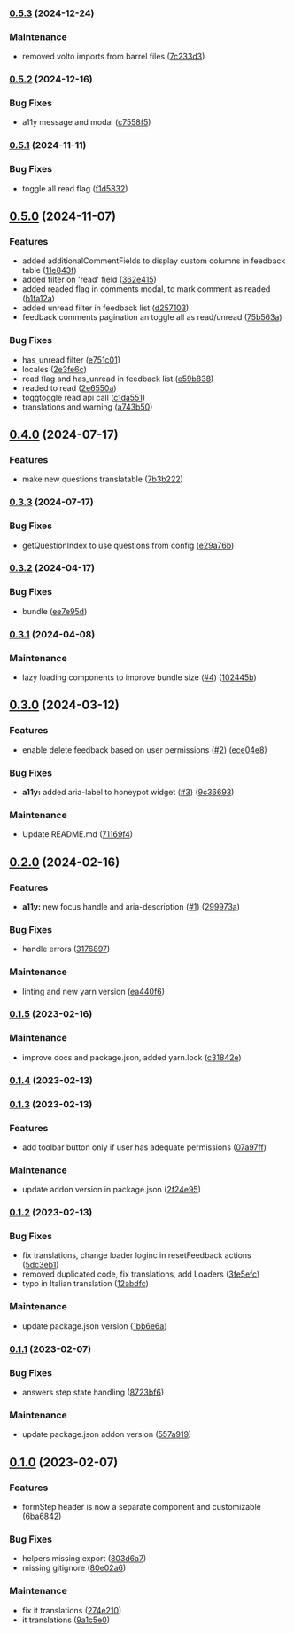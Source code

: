 ### [0.5.3](https://github.com/RedTurtle/volto-feedback/compare/v0.5.2...v0.5.3) (2024-12-24)


### Maintenance

* removed volto imports from barrel files ([7c233d3](https://github.com/RedTurtle/volto-feedback/commit/7c233d3b7a3bee398ed11d6986152a23f879b48c))

### [0.5.2](https://github.com/RedTurtle/volto-feedback/compare/v0.5.1...v0.5.2) (2024-12-16)


### Bug Fixes

* a11y message and modal ([c7558f5](https://github.com/RedTurtle/volto-feedback/commit/c7558f59d011fcb1bdbb8c1bf7a708cddaa3ce3a))

### [0.5.1](https://github.com/RedTurtle/volto-feedback/compare/v0.5.0...v0.5.1) (2024-11-11)


### Bug Fixes

* toggle all read flag ([f1d5832](https://github.com/RedTurtle/volto-feedback/commit/f1d58323f42ae1483e3c2e21283db6ddb735edce))

## [0.5.0](https://github.com/RedTurtle/volto-feedback/compare/v0.4.0...v0.5.0) (2024-11-07)


### Features

* added additionalCommentFields to display custom columns in feedback table ([11e843f](https://github.com/RedTurtle/volto-feedback/commit/11e843f6ba23b86feee8171d478b1f397f304dc2))
* added filter on 'read' field ([362e415](https://github.com/RedTurtle/volto-feedback/commit/362e415687cd37d015e5d7133426165459f04fd0))
* added readed flag in comments modal, to mark comment as readed ([b1fa12a](https://github.com/RedTurtle/volto-feedback/commit/b1fa12afb3e9f3881b05ab49bb55eee750de619b))
* added unread filter in feedback list ([d257103](https://github.com/RedTurtle/volto-feedback/commit/d2571037a127a703992f5b3ae60354ffb7dc88f5))
* feedback comments pagination an toggle all as read/unread ([75b563a](https://github.com/RedTurtle/volto-feedback/commit/75b563a058c5003a0f90c24415a7660588906e8c))


### Bug Fixes

* has_unread filter ([e751c01](https://github.com/RedTurtle/volto-feedback/commit/e751c01a70b9ce01367ae04c9b7636d99bd31de8))
* locales ([2e3fe6c](https://github.com/RedTurtle/volto-feedback/commit/2e3fe6cf1dce92aaba1ac6452278e8f02ed4777c))
* read flag and has_unread in feedback list ([e59b838](https://github.com/RedTurtle/volto-feedback/commit/e59b838ed81f38c8d3955848cfdfdabbaa12670c))
* readed to read ([2e6550a](https://github.com/RedTurtle/volto-feedback/commit/2e6550a063e3a9956525b26dc8d3cc0f1b09cfee))
* toggtoggle read api call ([c1da551](https://github.com/RedTurtle/volto-feedback/commit/c1da551b897067a92ac7864b16e1a24061a32d5b))
* translations and warning ([a743b50](https://github.com/RedTurtle/volto-feedback/commit/a743b508c2d57cf7681bad9f00ee0cd3ec264cd2))

## [0.4.0](https://github.com/RedTurtle/volto-feedback/compare/v0.3.3...v0.4.0) (2024-07-17)


### Features

* make new questions translatable ([7b3b222](https://github.com/RedTurtle/volto-feedback/commit/7b3b222e650778670a5d4f45399969eada90003f))

### [0.3.3](https://github.com/RedTurtle/volto-feedback/compare/v0.3.2...v0.3.3) (2024-07-17)


### Bug Fixes

* getQuestionIndex to use questions from config ([e29a76b](https://github.com/RedTurtle/volto-feedback/commit/e29a76b118ab0d7681eab45d76a6cd9a21b8fc10))

### [0.3.2](https://github.com/RedTurtle/volto-feedback/compare/v0.3.1...v0.3.2) (2024-04-17)


### Bug Fixes

* bundle ([ee7e95d](https://github.com/RedTurtle/volto-feedback/commit/ee7e95d5fb220a4c127c6f8a06742b6139755ac2))

### [0.3.1](https://github.com/redturtle/volto-feedback/compare/v0.3.0...v0.3.1) (2024-04-08)


### Maintenance

* lazy loading components to improve bundle size ([#4](https://github.com/redturtle/volto-feedback/issues/4)) ([102445b](https://github.com/redturtle/volto-feedback/commit/102445b0826a14743a8c74635e3e21fdf7cc7574))

## [0.3.0](https://github.com/RedTurtle/volto-feedback/compare/v0.2.0...v0.3.0) (2024-03-12)


### Features

* enable delete feedback based on user permissions ([#2](https://github.com/RedTurtle/volto-feedback/issues/2)) ([ece04e8](https://github.com/RedTurtle/volto-feedback/commit/ece04e8485935ccc5324c01593dbfbe0e4d80020))


### Bug Fixes

* **a11y:** added aria-label to honeypot widget ([#3](https://github.com/RedTurtle/volto-feedback/issues/3)) ([9c36693](https://github.com/RedTurtle/volto-feedback/commit/9c366934f0c8f31f1c708fb129989ea5e2abba6a))


### Maintenance

* Update README.md ([71169f4](https://github.com/RedTurtle/volto-feedback/commit/71169f4555c7675bb7ca0fec9122a41aa3c7758c))

## [0.2.0](https://github.com/redturtle/volto-feedback/compare/v0.1.5...v0.2.0) (2024-02-16)


### Features

* **a11y:** new focus handle and aria-description ([#1](https://github.com/redturtle/volto-feedback/issues/1)) ([299973a](https://github.com/redturtle/volto-feedback/commit/299973a5724b47920307450116692df6c646e02a))


### Bug Fixes

* handle errors ([3176897](https://github.com/redturtle/volto-feedback/commit/3176897535f5e5810d1c5966e96524487539682a))


### Maintenance

* linting and new yarn version ([ea440f6](https://github.com/redturtle/volto-feedback/commit/ea440f681785a547ec5443e12ec331f9c53db404))

### [0.1.5](https://github.com/redturtle/volto-feedback/compare/0.1.4...v0.1.5) (2023-02-16)


### Maintenance

* improve docs and package.json, added yarn.lock ([c31842e](https://github.com/redturtle/volto-feedback/commit/c31842eb67d5a2bd11b3b4aacdadcfc27c02c699))

### [0.1.4](https://github.com/redturtle/volto-feedback/compare/0.1.3...0.1.4) (2023-02-13)

### [0.1.3](https://github.com/redturtle/volto-feedback/compare/0.1.2...0.1.3) (2023-02-13)


### Features

* add toolbar button only if user has adequate permissions ([07a97ff](https://github.com/redturtle/volto-feedback/commit/07a97ffa9f796ef6648df1491c448f4d883aabeb))


### Maintenance

* update addon version in package.json ([2f24e95](https://github.com/redturtle/volto-feedback/commit/2f24e9505289a62f479652d4eecabe2a2b909b84))

### [0.1.2](https://github.com/redturtle/volto-feedback/compare/0.1.1...0.1.2) (2023-02-13)


### Bug Fixes

* fix translations, change loader loginc in resetFeedback actions ([5dc3eb1](https://github.com/redturtle/volto-feedback/commit/5dc3eb1ca4506545313db88b122e1d51b8dbc6e4))
* removed duplicated code, fix translations, add Loaders ([3fe5efc](https://github.com/redturtle/volto-feedback/commit/3fe5efc51a3afa4933bb704902f0240b0997cfa6))
* typo in Italian translation ([12abdfc](https://github.com/redturtle/volto-feedback/commit/12abdfc1e5db05625314be1e291562bb49e763bb))


### Maintenance

* update package.json version ([1bb6e6a](https://github.com/redturtle/volto-feedback/commit/1bb6e6a3d25b2e6904b22765faa7b0f2d6a2f90f))

### [0.1.1](https://github.com/redturtle/volto-feedback/compare/0.1.0...0.1.1) (2023-02-07)


### Bug Fixes

* answers step state handling ([8723bf6](https://github.com/redturtle/volto-feedback/commit/8723bf6667bd51541c17ca7bb904792f089a3e92))


### Maintenance

* update package.json addon version ([557a919](https://github.com/redturtle/volto-feedback/commit/557a919b5bf92cec19ea03af3b470b84a9be07df))

## [0.1.0](https://github.com/redturtle/volto-feedback/compare/80e02a677409bddf270aa4794340690ccb87fd30...0.1.0) (2023-02-07)


### Features

* formStep header is now a separate component and customizable ([6ba6842](https://github.com/redturtle/volto-feedback/commit/6ba684221a7dcb0d18a9aed999287f67e4d8b9d4))


### Bug Fixes

* helpers missing export ([803d6a7](https://github.com/redturtle/volto-feedback/commit/803d6a70e40b076361d369d992191a98c71ce01f))
* missing gitignore ([80e02a6](https://github.com/redturtle/volto-feedback/commit/80e02a677409bddf270aa4794340690ccb87fd30))


### Maintenance

* fix it translations ([274e210](https://github.com/redturtle/volto-feedback/commit/274e210baf11ca4f3496cf0e3834ba087aaaad3c))
* it translations ([9a1c5e0](https://github.com/redturtle/volto-feedback/commit/9a1c5e0b04cd6fe8777848750fe61341c084e9d7))

